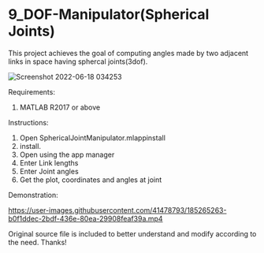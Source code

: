 # 9_DOF-Manipulator(Spherical Joints)

This project achieves the goal of computing angles made by two adjacent links in space having sphercal joints(3dof).

![Screenshot 2022-06-18 034253](https://user-images.githubusercontent.com/41478793/174407438-bfe7c2f7-a2c3-4d2f-8a27-902d3d11274d.png)


Requirements:
1. MATLAB R2017 or above

Instructions:
1. Open SphericalJointManipulator.mlappinstall
2. install.
3. Open using the app manager
4. Enter Link lengths
5. Enter Joint angles
6. Get the plot, coordinates and angles at joint 

Demonstration:


https://user-images.githubusercontent.com/41478793/185265263-b0f1ddec-2bdf-436e-80ea-29908feaf39a.mp4




Original source file is included to better understand and modify according to the need.
Thanks!
